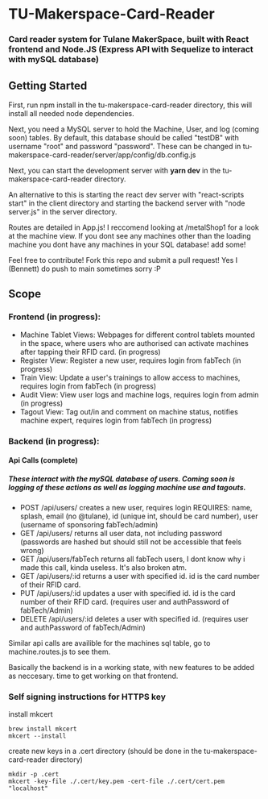 # TU-Makerspace-Card-Reader
### Card reader system for Tulane MakerSpace, built with React frontend and Node.JS (Express API with Sequelize to interact with mySQL database)
  

## Getting Started
First, run npm install in the tu-makerspace-card-reader directory, this will install all needed node dependencies. 

Next, you need a MySQL server to hold the Machine, User, and log (coming soon) tables. By default, this database should be called "testDB" with username "root" and password "password". These can be changed in tu-makerspace-card-reader/server/app/config/db.config.js

Next, you can start the development server with **yarn dev** in the tu-makerspace-card-reader directory.

An alternative to this is starting the react dev server with "react-scripts start" in the client directory and starting the backend server with "node server.js" in the server directory.

Routes are detailed in App.js! I reccomend looking at /metalShop1 for a look at the machine view. If you dont see any machines other than the loading machine you dont have any machines in your SQL database! add some!

Feel free to contribute! Fork this repo and submit a pull request! Yes I (Bennett) do push to main sometimes sorry :P


## Scope
### Frontend (in progress):
- Machine Tablet Views: Webpages for different control tablets mounted in the space, where users who are authorised can activate machines after tapping their RFID card. (in progress)
- Register View: Register a new user, requires login from fabTech (in progress)
- Train View: Update a user's trainings to allow access to machines, requires login from fabTech (in progress)
- Audit View: View user logs and machine logs, requires login from admin (in progress)
- Tagout View: Tag out/in and comment on machine status, notifies machine expert, requires login from fabTech (in progress)

### Backend (in progress):
#### Api Calls (complete)
##### These interact with the mySQL database of users. Coming soon is logging of these actions as well as logging machine use and tagouts.
- POST /api/users/ creates a new user, requires login
    REQUIRES: name, splash, email (no @tulane), id (unique int, should be card number), user (username of sponsoring fabTech/admin)
- GET /api/users/ returns all user data, not including password (passwords are hashed but should still not be accessible that feels wrong)
- GET /api/users/fabTech returns all fabTech users, I dont know why i made this call, kinda useless. It's also broken atm.
- GET /api/users/:id returns a user with specified id. id is the card number of their RFID card.
- PUT /api/users/:id updates a user with specified id. id is the card number of their RFID card. (requires user and authPassword of fabTech/Admin)
- DELETE /api/users/:id deletes a user with specified id. (requires user and authPassword of fabTech/Admin)

Similar api calls are availible for the machines sql table, go to machine.routes.js to see them.

Basically the backend is in a working state, with new features to be added as neccesary. time to get working on that frontend.

### Self signing instructions for HTTPS key

install mkcert
```
brew install mkcert
mkcert --install
```

create new keys in a .cert directory (should be done in the tu-makerspace-card-reader directory)
```
mkdir -p .cert
mkcert -key-file ./.cert/key.pem -cert-file ./.cert/cert.pem "localhost"
```
